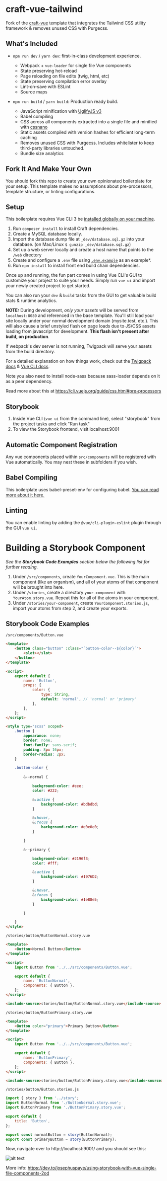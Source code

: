 # craft-vue-tailwind

Fork of the [craft-vue](https://github.com/chasegiunta/craft-vue) template that integrates the Tailwind CSS utility framework & removes unused CSS with Purgecss.

## What's Included

- `npm run dev` / `yarn dev`: first-in-class development experience.

  - Webpack + `vue-loader` for single file Vue components
  - State preserving hot-reload
  - Page reloading on file edits (twig, html, etc)
  - State preserving compilation error overlay
  - Lint-on-save with ESLint
  - Source maps

- `npm run build` / `yarn build`: Production ready build.
  - JavaScript minification with [UglifyJS v3](https://github.com/mishoo/UglifyJS2/tree/harmony)
  - Babel compiling
  - CSS across all components extracted into a single file and minified with [cssnano](https://github.com/ben-eb/cssnano)
  - Static assets compiled with version hashes for efficient long-term caching
  - Removes unused CSS with Purgecss. Includes whitelister to keep third-party libraries untouched.
  - Bundle size analytics

## Fork It And Make Your Own

You should fork this repo to create your own opinionated boilerplate for your setup. This template makes no assumptions about pre-processors, template structure, or linting configurations.

## Setup

This boilerplate requires Vue CLI 3 be [installed globally on your machine](https://cli.vuejs.org/guide/installation.html).

1. Run `composer install` to install Craft dependencies.
2. Create a MySQL database locally.
3. Import the database dump file at `_dev/database.sql.gz` into your database. (on Mac/Linux `$ gunzip _dev/database.sql.gz`)
4. Set up a web server locally and create a host name that points to the `/web` directory
5. Create and configure a `.env` file using [`.env.example`](/.env.example) as an example*.
6. Run `npm install` to install front end build chain dependencies.

Once up and running, the fun part comes in using Vue CLI's GUI to customize your project to suite your needs. Simply run `vue ui` and import your newly created project to get started.

You can also run your `dev` & `build` tasks from the GUI to get valuable build stats & runtime analytics.

**NOTE:** During development, _only your assets_ will be served from `localhost:8080` and referenced in the base template. You'll still load your site locally under your normal development domain (mysite.test, etc.). This will also cause a brief unstyled flash on page loads due to JS/CSS assets loading from javascript for development. **This flash isn't present after build, on production**.

If webpack's dev server is not running, Twigpack will serve your assets from the build directory.

For a detailed explanation on how things work, check out the [Twigpack docs](https://github.com/nystudio107/craft-twigpack) & [Vue CLI docs](https://cli.vuejs.org/).

Note you also need to install node-sass because sass-loader depends on it as a peer dependency.

Read more about this at https://cli.vuejs.org/guide/css.html#pre-processors

## Storybook
1. Inside Vue CLI (`vue ui` from the command line), select "storybook" from the project tasks and click "Run task"
2. To view the Storybook frontend, visit localhost:9001

## Automatic Component Registration

Any vue components placed within `src/components` will be registered with Vue automatically. You may nest these in subfolders if you wish.

## Babel Compiling

This boilerplate uses babel-preset-env for configuring babel. [You can read more about it here.](https://cli.vuejs.org/config/#babel)

## Linting

You can enable linting by adding the `@vue/cli-plugin-eslint` plugin through the GUI `vue ui`.

# Building a Storybook Component

_See the **Storybook Code Examples** section below the following list for further reading._

1. Under `/src/components`, create `YourComponent.vue`. This is the main component (like an organism), and all of your atoms of that component will be brought into here. 
2. Under `/stories`, create a directory `your-component` with `YourAtom.story.vue`. Repeat this for all of the atoms in your component.
3. Under `/stories/your-component`, create `YourComponent.stories.js`, import your atoms from step 2, and create your exports.

## Storybook Code Examples

`/src/components/Button.vue`

```html
<template>
    <button class="button" :class="`button-color--${color}`">
        <slot></slot>
    </button>
</template>

<script>
    export default {
        name: 'Button',
        props: {
            color: {
                type: String,
                default: 'normal', // 'normal' or 'primary'
            },
        },
    };
</script>

<style type="scss" scoped>
    .button {
        appearance: none;
        border: none;
        font-family: sans-serif;
        padding: 8px 16px;
        border-radius: 2px;
    }

    .button-color {
    
        &--normal {

            background-color: #eee;
            color: #222;

            &:active {
                background-color: #bdbdbd;
            }

            &:hover,
            &:focus {
                background-color: #e0e0e0;
            }

        }

        &--primary {

            background-color: #2196f3;
            color: #fff;

            &:active {
                background-color: #1976D2;
            }

            &:hover,
            &:focus {
                background-color: #1e88e5;
            }

        }

    }
</style>
```

`/stories/button/ButtonNormal.story.vue`

```html
<template>
    <Button>Normal Button</Button>
</template>

<script>
    import Button from '../../src/components/Button.vue';

    export default {
        name: 'ButtonNormal',
        components: { Button },
    };
</script>

<include-source>stories/button/ButtonNormal.story.vue</include-source>
```

`/stories/button/ButtonPrimary.story.vue`

```html
<template>
    <Button color="primary">Primary Button</Button>
</template>

<script>
    import Button from '../../src/components/Button.vue';

    export default {
        name: 'ButtonPrimary',
        components: { Button },
    };
</script>

<include-source>stories/button/ButtonPrimary.story.vue</include-source>
```

`/stories/button/Button.stories.js`

```javascript
import { story } from '../story';
import ButtonNormal from './ButtonNormal.story.vue';
import ButtonPrimary from './ButtonPrimary.story.vue';

export default {
    title: 'Button',
};

export const normalButton = story(ButtonNormal);
export const primaryButton = story(ButtonPrimary);
```

Now, navigate over to http://localhost:9001/ and you should see this:

![alt text](readme-images/Screenshot_5.png "Storybook with Vue components")

More info: https://dev.to/josephuspaye/using-storybook-with-vue-single-file-components-2od
